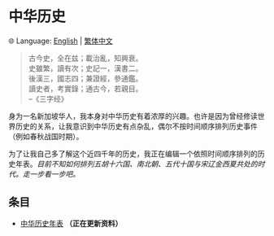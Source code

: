 # 中华历史
&#x1f310; Language: [English](README_en.md) | [繁体中文](README_zhTW.md)

> 古今史，全在兹；載治亂，知興衰。<br>
史雖繁，讀有次；史記一，漢書二。<br>
後漢三，國志四；兼證經，參通鑑。<br>
讀史者，考實錄；通古今，若親目。<br>
–《三字经》

身为一名新加坡华人，我本身对中华历史有着浓厚的兴趣。也许是因为曾经修读世界历史的关系，让我意识到中华历史有点杂乱，偶尔不按时间顺序排列历史事件（例如春秋战国时期）。

为了让我自己多了解这个近四千年的历史，我正在编辑一个依照时间顺序排列的历史年表。*目前不知如何排列五胡十六国、南北朝、五代十国与宋辽金西夏共处的时代。走一步看一步吧。*

## 条目
* [中华历史年表](https://github.com/flamanta/chi-hist/blob/master/中华历史/中华历史年表.md) **（正在更新资料）**